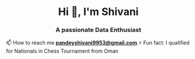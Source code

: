 <h1 align="center">Hi 👋, I'm Shivani</h1>
<h3 align="center">A passionate Data Enthusiast</h3>

📫 How to reach me **pandeyshivani9953@gmail.com**
⚡ Fun fact: I qualified for Nationals in Chess Tournament from Oman

